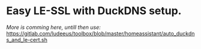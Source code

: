 # Easy LE-SSL with DuckDNS setup.

_More is comming here, untill then use:_
https://gitlab.com/ludeeus/toolbox/blob/master/homeassistant/auto_duckdns_and_le-cert.sh
